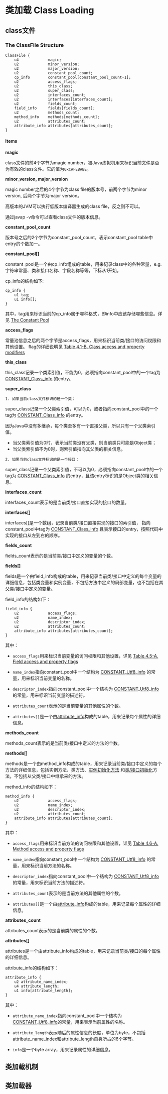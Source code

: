 # 类加载 Class Loading

## class文件

### The ClassFile Structure

```
ClassFile {
    u4             magic;
    u2             minor_version;
    u2             major_version;
    u2             constant_pool_count;
    cp_info        constant_pool[constant_pool_count-1];
    u2             access_flags;
    u2             this_class;
    u2             super_class;
    u2             interfaces_count;
    u2             interfaces[interfaces_count];
    u2             fields_count;
    field_info     fields[fields_count];
    u2             methods_count;
    method_info    methods[methods_count];
    u2             attributes_count;
    attribute_info attributes[attributes_count];
}
```

#### Items

**magic**

class文件的前4个字节为magic number，被Java虚拟机用来标识当前文件是否为有效的class文件。它的值为`0xCAFEBABE`。

**minor_version, major_version**

magic number之后的4个字节为class file的版本号，前两个字节为minor version, 后两个字节为major version。

高版本的JVM可以执行低版本编译器生成的class file，反之则不可以。

通过javap -v命令可以查看class文件的版本信息。

**constant_pool_count**

版本号之后的2个字节为constant_pool_count，表示constant_pool table中entry的个数加一。

**constant_pool[]**

constant_pool是一个由cp_info组成的table，用来记录class中的各种常量，e.g. 字符串常量、类和接口名称、字段名称等等，下标从1开始。

cp_info的结构如下:

```
cp_info {
    u1 tag;
    u1 info[];
}
```

其中，tag用来标识当前的cp_info属于哪种格式，即info中应该存储哪些信息。详见 [The Constant Pool]

**access_flags**

常量池信息之后的两个字节是access_flags，用来标识当前类/接口的访问权限和其他设置。
flag的详细说明见 [Table 4.1-B. Class access and property modifiers]

**this_class**

this_class记录一个类索引值，不能为0，必须指向constant_pool中的一个tag为 [CONSTANT_Class_info] 的entry。

**super_class**

`1. 如果当前class文件标识的是一个类：`

super_class记录一个父类索引值，可以为0，或者指向constant_pool中的一个tag为 [CONSTANT_Class_info] 的entry。

因为Java中没有多继承，每个类至多有一个直接父类，所以只有一个父类索引值。

* 当父类索引值为0时，表示当前类没有父类，则当前类只可能是Object类；
* 当父类索引值不为0时，则索引值指向其父类的相关信息。

`2. 如果当前class文件标识的是一个接口：`

super_class记录一个父类索引值，不可以为0，必须指向constant_pool中的一个tag为 [CONSTANT_Class_info]
的entry，且该entry标识的是Object类的相关信息。

**interfaces_count**

interfaces_count表示的是当前类/接口直接实现的接口的数量。

**interfaces[]**

interfaces[]是一个数组，记录当前类/接口直接实现的接口的索引值，
指向constant_pool中tag为 [CONSTANT_Class_info] 且表示接口的entry，按照代码中实现的接口从左到右的顺序。

**fields_count**

fields_count表示的是当前类/接口中定义的变量的个数。

**fields[]**

fields是一个由field_info构成的table，用来记录当前类/接口中定义的每个变量的详细信息，包括类变量和实例变量，不包括方法中定义的局部变量，也不包括在其父类/接口中定义的变量。

field_info的结构如下：

```
field_info {
    u2             access_flags;
    u2             name_index;
    u2             descriptor_index;
    u2             attributes_count;
    attribute_info attributes[attributes_count];
}
```

其中：

* `access_flags`用来标识当前变量的访问权限和其他设置，详见 [Table 4.5-A. Field access and property flags]

* `name_index`指向constant_pool中一个结构为 [CONSTANT_Utf8_info] 的常量，用来标识当前变量的名称。

* `descriptor_index`指向constant_pool中一个结构为 [CONSTANT_Utf8_info] 的常量，用来标识当前变量的描述符。

* `attributes_count`表示的是当前变量的其他属性的个数。

* `attributes[]`是一个由[attribute_info]构成的table，用来记录每个属性的详细信息。

**methods_count**

methods_count表示的是当前类/接口中定义的方法的个数。

**methods[]**

methods是一个由method_info构成的table，用来记录当前类/接口中定义的每个方法的详细信息，包括实例方法、类方法、[实例初始化方法][Instance Initialization Methods]
和[类/接口初始化][Class Initialization Methods]方法，不包括从父类/接口中继承来的方法。

method_info的结构如下：

```
method_info {
    u2             access_flags;
    u2             name_index;
    u2             descriptor_index;
    u2             attributes_count;
    attribute_info attributes[attributes_count];
}
```

其中：

* `access_flags`用来标识当前方法的访问权限和其他设置，详见 [Table 4.6-A. Method access and property flags]

* `name_index`指向constant_pool中一个结构为 [CONSTANT_Utf8_info] 的常量，用来标识当前方法的名称。

* `descriptor_index`指向constant_pool中一个结构为 [CONSTANT_Utf8_info] 的常量，用来标识当前方法的描述符。

* `attributes_count`表示的是当前方法的其他属性的个数。

* `attributes[]`是一个由[attribute_info]构成的table，用来记录每个属性的详细信息。

**attributes_count**

attributes_count表示的是当前类的属性的个数。

**attributes[]**

attributes是一个由attribute_info构成的table，用来记录当前类/接口的每个属性的详细信息。

attribute_info的结构如下：

```
attribute_info {
    u2 attribute_name_index;
    u4 attribute_length;
    u1 info[attribute_length];
}
```

其中：

* `attribute_name_index`指向constant_pool中一个结构为[CONSTANT_Utf8_info]的常量，用来表示当前属性的名称。

* `attribute_length`表示随后的属性信息的长度，单位为byte，不包括attribute_name_index和attribute_length自身所占的6个字节。

* `info`是一个byte array，用来记录属性的详细信息。

## 类加载机制

## 类加载器

<!-------------------------- Links --------------------------->

[The Constant Pool]: https://docs.oracle.com/javase/specs/jvms/se19/html/jvms-4.html#jvms-4.4

[Table 4.1-B. Class access and property modifiers]: https://docs.oracle.com/javase/specs/jvms/se19/html/jvms-4.html#jvms-4.1-200-E.1

[CONSTANT_Class_info]: https://docs.oracle.com/javase/specs/jvms/se19/html/jvms-4.html#jvms-4.4.1

[Table 4.5-A. Field access and property flags]: https://docs.oracle.com/javase/specs/jvms/se19/html/jvms-4.html#jvms-4.5-200-A.1

[CONSTANT_Utf8_info]: https://docs.oracle.com/javase/specs/jvms/se19/html/jvms-4.html#jvms-4.4.7

[attribute_info]: https://docs.oracle.com/javase/specs/jvms/se19/html/jvms-4.html#jvms-4.7

[Instance Initialization Methods]: https://docs.oracle.com/javase/specs/jvms/se19/html/jvms-2.html#jvms-2.9.1

[Class Initialization Methods]: https://docs.oracle.com/javase/specs/jvms/se19/html/jvms-2.html#jvms-2.9.2

[Table 4.6-A. Method access and property flags]: https://docs.oracle.com/javase/specs/jvms/se19/html/jvms-4.html#jvms-4.6-200-A.1